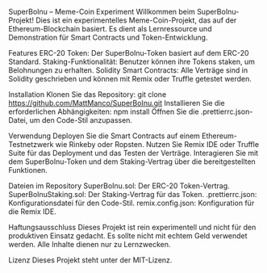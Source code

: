 SuperBoInu – Meme-Coin Experiment
Willkommen beim SuperBoInu-Projekt! Dies ist ein experimentelles Meme-Coin-Projekt, das auf der Ethereum-Blockchain basiert. Es dient als Lernressource und Demonstration für Smart Contracts und Token-Entwicklung.

Features
ERC-20 Token: Der SuperBoInu-Token basiert auf dem ERC-20 Standard.
Staking-Funktionalität: Benutzer können ihre Tokens staken, um Belohnungen zu erhalten.
Solidity Smart Contracts: Alle Verträge sind in Solidity geschrieben und können mit Remix oder Truffle getestet werden.

Installation
Klonen Sie das Repository:
  git clone https://github.com/MattManco/SuperBoInu.git
Installieren Sie die erforderlichen Abhängigkeiten:
  npm install
Öffnen Sie die .prettierrc.json-Datei, um den Code-Stil anzupassen.

Verwendung
Deployen Sie die Smart Contracts auf einem Ethereum-Testnetzwerk wie Rinkeby oder Ropsten.
Nutzen Sie Remix IDE oder Truffle Suite für das Deployment und das Testen der Verträge.
Interagieren Sie mit dem SuperBoInu-Token und dem Staking-Vertrag über die bereitgestellten Funktionen.

Dateien im Repository
SuperBoInu.sol: Der ERC-20 Token-Vertrag.
SuperBoInuStaking.sol: Der Staking-Vertrag für das Token.
.prettierrc.json: Konfigurationsdatei für den Code-Stil.
remix.config.json: Konfiguration für die Remix IDE.

Haftungsausschluss
Dieses Projekt ist rein experimentell und nicht für den produktiven Einsatz gedacht. Es sollte nicht mit echtem Geld verwendet werden. Alle Inhalte dienen nur zu Lernzwecken.

Lizenz
Dieses Projekt steht unter der MIT-Lizenz.

